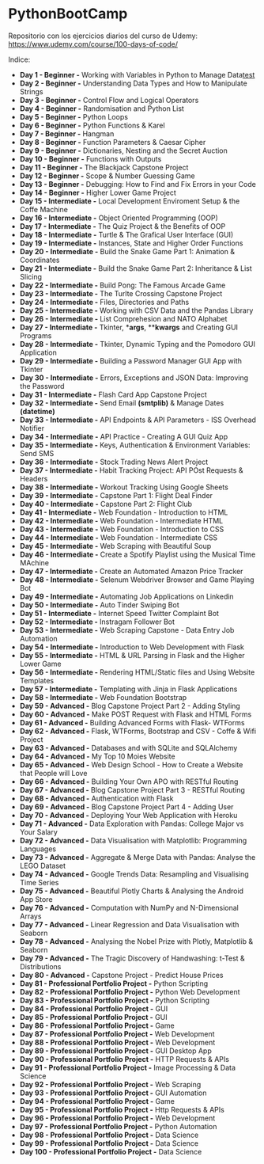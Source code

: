 # PythonBootCamp

Repositorio con los ejercicios diarios del curso de Udemy: https://www.udemy.com/course/100-days-of-code/

Indice:
  - **Day 1 - Beginner -** Working with Variables in Python to Manage Data[test](https://github.com/DavidMarLor/pythonBootCamp/blob/main/day01/day1.md)
  - **Day 2 - Beginner -** Understanding Data Types and How to Manipulate Strings
  - **Day 3 - Beginner -** Control Flow and Logical Operators
  - **Day 4 - Beginner -** Randomisation and Python List
  - **Day 5 - Beginner -** Python Loops
  - **Day 6 - Beginner -** Python Functions & Karel
  - **Day 7 - Beginner -** Hangman
  - **Day 8 - Beginner -** Function Parameters & Caesar Cipher
  - **Day 9 - Beginner -** Dictionaries, Nesting and the Secret Auction
  - **Day 10 - Beginner -** Functions with Outputs
  - **Day 11 - Beginner -** The Blackjack Capstone Project
  - **Day 12 - Beginner -** Scope & Number Guessing Game
  - **Day 13 - Beginner -** Debugging: How to Find and Fix Errors in your Code
  - **Day 14 - Beginner -** Higher Lower Game Project
  - **Day 15 - Intermediate -** Local Development Enviroment Setup & the Coffe Machine
  - **Day 16 - Intermediate -** Object Oriented Programming (OOP)
  - **Day 17 - Intermediate -** The Quiz Project & the Benefits of OOP
  - **Day 18 - Intermediate -** Turtle & The Grafical User Interface (GUI)
  - **Day 19 - Intermediate -** Instances, State and Higher Order Functions
  - **Day 20 - Intermediate -** Build the Snake Game Part 1: Animation & Coordinates
  - **Day 21 - Intermediate -** Build the Snake Game Part 2: Inheritance & List Slicing
  - **Day 22 - Intermediate -** Build Pong: The Famous Arcade Game
  - **Day 23 - Intermediate -** The Turlte Crossing Capstone Project
  - **Day 24 - Intermediate -** Files, Directories and Paths
  - **Day 25 - Intermediate -** Working with CSV Data and the Pandas Library
  - **Day 26 - Intermediate -** List Comprehesion and NATO Alphabet
  - **Day 27 - Intermediate -** Tkinter, ***args**, ****kwargs** and Creating GUI Programs
  - **Day 28 - Intermediate -** Tkinter, Dynamic Typing and the Pomodoro GUI Application
  - **Day 29 - Intermediate -** Building a Password Manager GUI App with Tkinter
  - **Day 30 - Intermediate -** Errors, Exceptions and JSON Data: Improving the Password
  - **Day 31 - Intermediate -** Flash Card App Capstone Project
  - **Day 32 - Intermediate -** Send Email **(smtplib)** & Manage Dates **(datetime)**
  - **Day 33 - Intermediate -** API Endpoints & API Parameters - ISS Overhead Notifier
  - **Day 34 - Intermediate -** API Practice - Creating A GUI Quiz App
  - **Day 35 - Intermediate -** Keys, Authentication & Environment Variables: Send SMS
  - **Day 36 - Intermediate -** Stock Trading News Alert Project
  - **Day 37 - Intermediate -** Habit Tracking Project: API POst Requests & Headers
  - **Day 38 - Intermediate -** Workout Tracking Using Google Sheets
  - **Day 39 - Intermediate -** Capstone Part 1: Flight Deal Finder
  - **Day 40 - Intermediate -** Capstone Part 2: Flight Club
  - **Day 41 - Intermediate -** Web Foundation - Introduction to HTML
  - **Day 42 - Intermediate -** Web Foundation - Intermediate HTML
  - **Day 43 - Intermediate -** Web Foundation - Introduction to CSS
  - **Day 44 - Intermediate -** Web Foundation - Intermediate CSS
  - **Day 45 - Intermediate -** Web Scraping with Beautiful Soup
  - **Day 46 - Intermediate -** Create a Spotify Playlist using the Musical Time MAchine
  - **Day 47 - Intermediate -** Create an Automated Amazon Price Tracker
  - **Day 48 - Intermediate -** Selenum Webdriver Browser and Game Playing Bot
  - **Day 49 - Intermediate -** Automating Job Applications on Linkedin
  - **Day 50 - Intermediate -** Auto Tinder Swiping Bot
  - **Day 51 - Intermediate -** Internet Speed Twitter Complaint Bot
  - **Day 52 - Intermediate -** Instragam Follower Bot
  - **Day 53 - Intermediate -** Web Scraping Capstone - Data Entry Job Automation
  - **Day 54 - Intermediate -** Introduction to Web Development with Flask
  - **Day 55 - Intermediate -** HTML & URL Parsing in Flask and the Higher Lower Game
  - **Day 56 - Intermediate -** Rendering HTML/Static files and Using Website Templates
  - **Day 57 - Intermediate -** Templating with Jinja in Flask Applications
  - **Day 58 - Intermediate -** Web Foundation Bootstrap
  - **Day 59 - Advanced -** Blog Capstone Project Part 2 - Adding Styling
  - **Day 60 - Advanced -** Make POST Request with Flask and HTML Forms
  - **Day 61 - Advanced -** Building Advanced Forms with Flask- WTForms
  - **Day 62 - Advanced -** Flask, WTForms, Bootstrap and CSV - Coffe & Wifi Project
  - **Day 63 - Advanced -** Databases and with SQLite and SQLAlchemy
  - **Day 64 - Advanced -** My Top 10 Moies Website
  - **Day 65 - Advanced -** Web Design School - How to Create a Website that People will Love
  - **Day 66 - Advanced -** Building Your Own APO with RESTful Routing
  - **Day 67 - Advanced -** Blog Capstone Project Part 3 - RESTful Routing
  - **Day 68 - Advanced -** Authentication with Flask
  - **Day 69 - Advanced -** Blog Capstone Project Part 4 - Adding User
  - **Day 70 - Advanced -** Deploying Your Web Application with Heroku
  - **Day 71 - Advanced -** Data Exploration with Pandas: College Major vs Your Salary
  - **Day 72 - Advanced -** Data Visualisation with Matplotlib: Programming Languages
  - **Day 73 - Advanced -** Aggregate & Merge Data with Pandas: Analyse the LEGO Dataset
  - **Day 74 - Advanced -** Google Trends Data: Resampling and Visualising Time Series
  - **Day 75 - Advanced -** Beautiful Plotly Charts & Analysing the Android App Store
  - **Day 76 - Advanced -** Computation with NumPy and N-Dimensional Arrays
  - **Day 77 - Advanced -** Linear Regression and Data Visualisation with Seaborn
  - **Day 78 - Advanced -** Analysing the Nobel Prize with Plotly, Matplotlib & Seaborn
  - **Day 79 - Advanced -** The Tragic Discovery of Handwashing: t-Test & Distributions
  - **Day 80 - Advanced -** Capstone Project - Predict House Prices
  - **Day 81 - Professional Portfolio Project -** Python Scripting
  - **Day 82 - Professional Portfolio Project -** Python Web Development
  - **Day 83 - Professional Portfolio Project -** Python Scripting
  - **Day 84 - Professional Portfolio Project -** GUI
  - **Day 85 - Professional Portfolio Project -** GUI
  - **Day 86 - Professional Portfolio Project -** Game
  - **Day 87 - Professional Portfolio Project -** Web Development
  - **Day 88 - Professional Portfolio Project -** Web Development
  - **Day 89 - Professional Portfolio Project -** GUI Desktop App
  - **Day 90 - Professional Portfolio Project -** HTTP Requests & APIs
  - **Day 91 - Professional Portfolio Project -** Image Processing & Data Science
  - **Day 92 - Professional Portfolio Project -** Web Scraping
  - **Day 93 - Professional Portfolio Project -** GUI Automation
  - **Day 94 - Professional Portfolio Project -** Game
  - **Day 95 - Professional Portfolio Project -** Http Requests & APIs
  - **Day 96 - Professional Portfolio Project -** Web Development
  - **Day 97 - Professional Portfolio Project -** Python Automation
  - **Day 98 - Professional Portfolio Project -** Data Science
  - **Day 99 - Professional Portfolio Project -** Data Science
  - **Day 100 - Professional Portfolio Project -** Data Science
